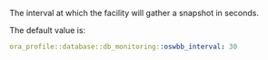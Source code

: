 The interval at which the facility will gather a snapshot in seconds.

The default value is:

```yaml
ora_profile::database::db_monitoring::oswbb_interval: 30
```
